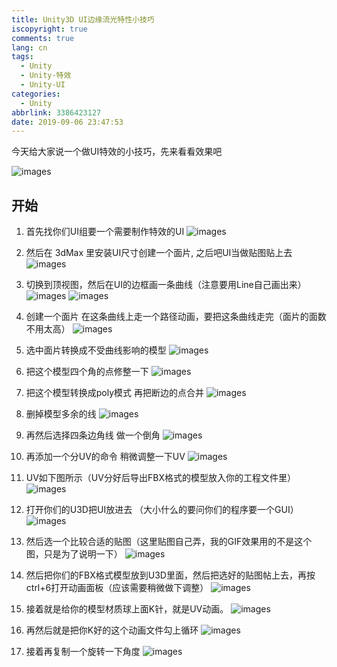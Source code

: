 ```yaml
---
title: Unity3D UI边缘流光特性小技巧
iscopyright: true
comments: true
lang: cn
tags:
  - Unity
  - Unity-特效
  - Unity-UI
categories:
  - Unity
abbrlink: 3386423127
date: 2019-09-06 23:47:53
---
```



今天给大家说一个做UI特效的小技巧，先来看看效果吧

![images](http://img.0x96m.com/u3d_ui_liuguang/01.gif)


## 开始

1. 首先找你们UI组要一个需要制作特效的UI
![images](http://img.0x96m.com/u3d_ui_liuguang/01.png)


2. 然后在 3dMax 里安装UI尺寸创建一个面片, 之后吧UI当做贴图贴上去
![images](http://img.0x96m.com/u3d_ui_liuguang/02.png)


3. 切换到顶视图，然后在UI的边框画一条曲线（注意要用Line自己画出来）
![images](http://img.0x96m.com/u3d_ui_liuguang/03-1.png)
![images](http://img.0x96m.com/u3d_ui_liuguang/03-2.png)

4. 创建一个面片 在这条曲线上走一个路径动画，要把这条曲线走完（面片的面数不用太高）
![images](http://img.0x96m.com/u3d_ui_liuguang/04.png)

5. 选中面片转换成不受曲线影响的模型
![images](http://img.0x96m.com/u3d_ui_liuguang/05.png)

6. 把这个模型四个角的点修整一下
![images](http://img.0x96m.com/u3d_ui_liuguang/06.png)

7. 把这个模型转换成poly模式 再把断边的点合并
![images](http://img.0x96m.com/u3d_ui_liuguang/07.png)

8. 删掉模型多余的线
![images](http://img.0x96m.com/u3d_ui_liuguang/08.png)

9. 再然后选择四条边角线  做一个倒角
![images](http://img.0x96m.com/u3d_ui_liuguang/09.png)

10. 再添加一个分UV的命令 稍微调整一下UV
![images](http://img.0x96m.com/u3d_ui_liuguang/10.png)

11. UV如下图所示（UV分好后导出FBX格式的模型放入你的工程文件里）
![images](http://img.0x96m.com/u3d_ui_liuguang/11.png)

12. 打开你们的U3D把UI放进去 （大小什么的要问你们的程序要一个GUI）
![images](http://img.0x96m.com/u3d_ui_liuguang/12.png)

13. 然后选一个比较合适的贴图（这里贴图自己弄，我的GIF效果用的不是这个图，只是为了说明一下）
![images](http://img.0x96m.com/u3d_ui_liuguang/13.png)

14. 然后把你们的FBX格式模型放到U3D里面，然后把选好的贴图帖上去，再按ctrl+6打开动画面板（应该需要稍微做下调整）
![images](http://img.0x96m.com/u3d_ui_liuguang/14.png)

15. 接着就是给你的模型材质球上面K针，就是UV动画。
![images](http://img.0x96m.com/u3d_ui_liuguang/15.png)

16. 再然后就是把你K好的这个动画文件勾上循环
![images](http://img.0x96m.com/u3d_ui_liuguang/16.png)

17. 接着再复制一个旋转一下角度
![images](http://img.0x96m.com/u3d_ui_liuguang/17.png)

